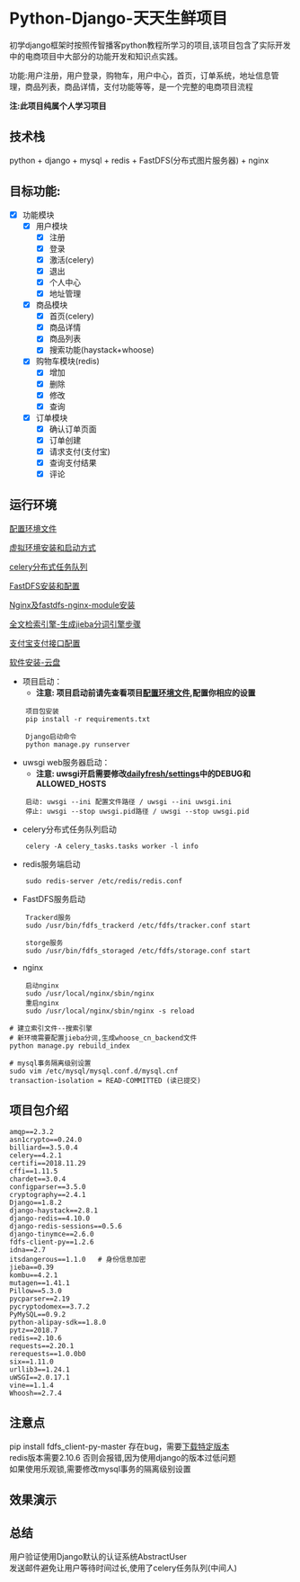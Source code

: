# Python-Django-天天生鲜项目

初学django框架时按照传智播客python教程所学习的项目,该项目包含了实际开发中的电商项目中大部分的功能开发和知识点实践。

功能:用户注册，用户登录，购物车，用户中心，首页，订单系统，地址信息管理，商品列表，商品详情，支付功能等等，是一个完整的电商项目流程

__注:此项目纯属个人学习项目__

## 技术栈
python + django + mysql + redis + FastDFS(分布式图片服务器) + nginx

## 目标功能:
- [x] 功能模块
    - [x] 用户模块
        - [x] 注册
        - [x] 登录
        - [x] 激活(celery)
        - [x] 退出
        - [x] 个人中心
        - [x] 地址管理
    - [x] 商品模块
        - [x] 首页(celery)
        - [x] 商品详情
        - [x] 商品列表
        - [x] 搜索功能(haystack+whoose)
    - [x] 购物车模块(redis)
        - [x] 增加
        - [x] 删除
        - [x] 修改
        - [x] 查询
    - [x] 订单模块
        - [x] 确认订单页面
        - [x] 订单创建
        - [x] 请求支付(支付宝)
        - [x] 查询支付结果
        - [x] 评论

## 运行环境

[配置环境文件](https://github.com/yuanwenq/dailyfresh/blob/dev/dailyfresh/settings.py)

[虚拟环境安装和启动方式](./configurationFile/虚拟环境安装和启动方式)

[celery分布式任务队列](./configurationFile/celery分布式任务队列)

[FastDFS安装和配置](https://blog.csdn.net/MissEel/article/details/80856194)

[Nginx及fastdfs-nginx-module安装]()

[全文检索引擎-生成jieba分词引擎步骤]()

[支付宝支付接口配置]()

[软件安装-云盘]()
  
- 项目启动：  
    - **注意: 项目启动前请先查看项目[配置环境文件](https://github.com/yuanwenq/dailyfresh/blob/dev/dailyfresh/settings.py),配置你相应的设置**
```
    项目包安装
    pip install -r requirements.txt
    
    Django启动命令
    python manage.py runserver 
```    
- uwsgi web服务器启动：  
    - **注意: uwsgi开启需要修改[dailyfresh/settings](https://github.com/yuanwenq/dailyfresh/blob/dev/dailyfresh/settings.py)中的DEBUG和ALLOWED_HOSTS**
```    
    启动: uwsgi --ini 配置文件路径 / uwsgi --ini uwsgi.ini
    停止: uwsgi --stop uwsgi.pid路径 / uwsgi --stop uwsgi.pid
```
- celery分布式任务队列启动  
```
    celery -A celery_tasks.tasks worker -l info
```
- redis服务端启动
```
    sudo redis-server /etc/redis/redis.conf
```
- FastDFS服务启动
```    
    Trackerd服务
    sudo /usr/bin/fdfs_trackerd /etc/fdfs/tracker.conf start

    storge服务
    sudo /usr/bin/fdfs_storaged /etc/fdfs/storage.conf start
```
- nginx
```
    启动nginx
    sudo /usr/local/nginx/sbin/nginx
    重启nginx
    sudo /usr/local/nginx/sbin/nginx -s reload
```
    # 建立索引文件--搜索引擎
    # 新环境需要配置jieba分词,生成whoose_cn_backend文件
    python manage.py rebuild_index

    # mysql事务隔离级别设置
    sudo vim /etc/mysql/mysql.conf.d/mysql.cnf
    transaction-isolation = READ-COMMITTED (读已提交)

## 项目包介绍
```
amqp==2.3.2
asn1crypto==0.24.0
billiard==3.5.0.4
celery==4.2.1
certifi==2018.11.29
cffi==1.11.5
chardet==3.0.4
configparser==3.5.0
cryptography==2.4.1
Django==1.8.2
django-haystack==2.8.1
django-redis==4.10.0
django-redis-sessions==0.5.6
django-tinymce==2.6.0
fdfs-client-py==1.2.6
idna==2.7
itsdangerous==1.1.0   # 身份信息加密
jieba==0.39           
kombu==4.2.1
mutagen==1.41.1
Pillow==5.3.0
pycparser==2.19
pycryptodomex==3.7.2
PyMySQL==0.9.2
python-alipay-sdk==1.8.0
pytz==2018.7
redis==2.10.6
requests==2.20.1
rerequests==1.0.0b0
six==1.11.0
urllib3==1.24.1
uWSGI==2.0.17.1
vine==1.1.4
Whoosh==2.7.4
```
## 注意点
pip install fdfs_client-py-master 存在bug，需要[下载特定版本]()  
redis版本需要2.10.6 否则会报错,因为使用django的版本过低问题  
如果使用乐观锁,需要修改mysql事务的隔离级别设置

## 效果演示

## 总结
用户验证使用Django默认的认证系统AbstractUser  
发送邮件避免让用户等待时间过长,使用了celery任务队列(中间人)  